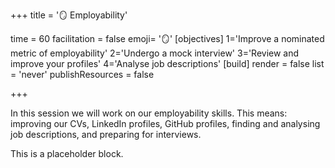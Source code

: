 +++
title = '🪞 Employability'

time = 60
facilitation = false
emoji= '🪞'
[objectives]
    1='Improve a nominated metric of employability'
    2='Undergo a mock interview'
    3='Review and improve your profiles'
    4='Analyse job descriptions'
[build]
  render = false
  list = 'never'
  publishResources = false

+++

In this session we will work on our employability skills. This means: improving our CVs, LinkedIn profiles, GitHub profiles, finding and analysing job descriptions, and preparing for interviews.

This is a placeholder block.
